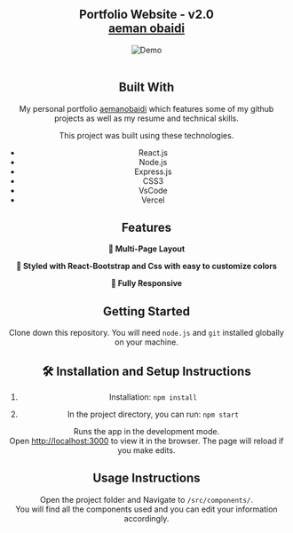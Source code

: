 <h2 align="center">
  Portfolio Website - v2.0<br/>
  <a href="http://aemanobaidi.com/" target="_blank">aeman obaidi</a>
</h2>
<div align="center">
  <img alt="Demo" src="" />
</div>

<br/>

<center>


## Built With

My personal portfolio <a href="http://aemanobaidi.com/" target="_blank">aemanobaidi</a> which features some of my github projects as well as my resume and technical skills.<br/>

This project was built using these technologies.

- React.js
- Node.js
- Express.js
- CSS3
- VsCode
- Vercel

## Features

**📖 Multi-Page Layout**

**🎨 Styled with React-Bootstrap and Css with easy to customize colors**

**📱 Fully Responsive**

## Getting Started

Clone down this repository. You will need `node.js` and `git` installed globally on your machine.

## 🛠 Installation and Setup Instructions

1. Installation: `npm install`

2. In the project directory, you can run: `npm start`

Runs the app in the development mode.\
Open [http://localhost:3000](http://localhost:3000) to view it in the browser.
The page will reload if you make edits.

## Usage Instructions

Open the project folder and Navigate to `/src/components/`. <br/>
You will find all the components used and you can edit your information accordingly.


